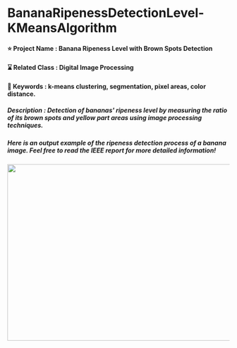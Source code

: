 # BananaRipenessDetectionLevel-KMeansAlgorithm

#### ⭐ Project Name : Banana Ripeness Level with Brown Spots Detection 
#### ⌛ Related Class : Digital Image Processing
#### 🔑 Keywords : k-means clustering, segmentation, pixel areas, color distance.
##### Description : Detection of bananas' ripeness level by measuring the ratio of its brown spots and yellow part areas using image processing techniques.


##### Here is an output example of the ripeness detection process of a banana image. Feel free to read the IEEE report for more detailed information!
<img src="https://github.com/fatdumplingg/BananaRipenessDetectionLevel-KMeansAlgorithm/assets/115481549/b827c5dc-1f37-435d-9b69-f964d026d91f" width="550" height="400">



